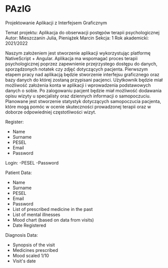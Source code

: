 # PAzIG
Projektowanie Aplikacji z Interfejsem Graficznym


Temat projektu: Aplikacja do obserwacji postępów terapii psychologicznej
Autor: Mieszczanin Julia, Pieniążek Marcin
Sekcja: 1
Rok akademicki: 2021/2022


Naszym założeniem jest stworzenie aplikacji wykorzystując platformę NativeScript + Angular. 
Aplikacja ma wspomagać proces terapii psychologicznej poprzez zapewnienie przejrzystego dostępu
do danych, sporządzonych notatek czy zdjęć dotyczących pacjenta. Pierwszym etapem pracy nad 
aplikacją będzie stworzenie interfejsu graficznego oraz bazy danych do której zostaną przypisani 
pacjenci. Użytkownik będzie miał możliwość założenia konta w aplikacji i wprowadzenia 
podstawowych danych o sobie. Po zalogowaniu pacjent będzie miał możliwość dodawania opisu 
wizyty u specjalisty oraz dziennych informacji o samopoczuciu. Planowane jest stworzenie statystyk 
dotyczących samopoczucia pacjenta, które mogą pomóc w ocenie skuteczności prowadzonej terapii 
oraz w doborze odpowiedniej częstotliwości wizyt.


Register:
- Name
- Surname
- PESEL
- Email
- Password

Login:
-PESEL
-Password

Patient Data:
- Name
- Surname
- PESEL
- Email
- Password
- List of prescribed medicine in the past
- List of mental illnesses
- Mood chart (based on data from visits)
- Date Registered


Diagnosis Data:
- Synopsis of the visit
- Medicines prescribed
- Mood scaled 1/10
- Visit's date

